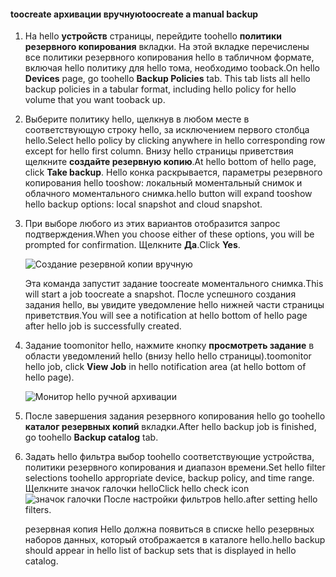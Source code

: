 
<!--author=SharS last changed: 9/15/15-->


#### <a name="toocreate-a-manual-backup"></a><span data-ttu-id="ae5d2-101">toocreate архивации вручную</span><span class="sxs-lookup"><span data-stu-id="ae5d2-101">toocreate a manual backup</span></span>
1. <span data-ttu-id="ae5d2-102">На hello **устройств** страницы, перейдите toohello **политики резервного копирования** вкладки. На этой вкладке перечислены все политики резервного копирования hello в табличном формате, включая hello политику для hello тома, необходимо tooback.</span><span class="sxs-lookup"><span data-stu-id="ae5d2-102">On hello **Devices** page, go toohello **Backup Policies** tab. This tab lists all hello backup policies in a tabular format, including hello policy for hello volume that you want tooback up.</span></span>
2. <span data-ttu-id="ae5d2-103">Выберите политику hello, щелкнув в любом месте в соответствующую строку hello, за исключением первого столбца hello.</span><span class="sxs-lookup"><span data-stu-id="ae5d2-103">Select hello policy by clicking anywhere in hello corresponding row except for hello first column.</span></span> <span data-ttu-id="ae5d2-104">Внизу hello страницы приветствия щелкните **создайте резервную копию**.</span><span class="sxs-lookup"><span data-stu-id="ae5d2-104">At hello bottom of hello page, click **Take backup**.</span></span> <span data-ttu-id="ae5d2-105">Hello конка раскрывается, параметры резервного копирования hello tooshow: локальный моментальный снимок и облачного моментального снимка.</span><span class="sxs-lookup"><span data-stu-id="ae5d2-105">hello button will expand tooshow hello backup options: local snapshot and cloud snapshot.</span></span> 
3. <span data-ttu-id="ae5d2-106">При выборе любого из этих вариантов отобразится запрос подтверждения.</span><span class="sxs-lookup"><span data-stu-id="ae5d2-106">When you choose either of these options, you will be prompted for confirmation.</span></span> <span data-ttu-id="ae5d2-107">Щелкните **Да**.</span><span class="sxs-lookup"><span data-stu-id="ae5d2-107">Click **Yes**.</span></span> 
   
    ![Создание резервной копии вручную](./media/storsimple-create-manual-backup/HCS_CreateManualBackup1-include.png)
   
    <span data-ttu-id="ae5d2-109">Эта команда запустит задание toocreate моментального снимка.</span><span class="sxs-lookup"><span data-stu-id="ae5d2-109">This will start a job toocreate a snapshot.</span></span> <span data-ttu-id="ae5d2-110">После успешного создания задания hello, вы увидите уведомление hello нижней части страницы приветствия.</span><span class="sxs-lookup"><span data-stu-id="ae5d2-110">You will see a notification at hello bottom of hello page after hello job is successfully created.</span></span>
4. <span data-ttu-id="ae5d2-111">Задание toomonitor hello, нажмите кнопку **просмотреть задание** в области уведомлений hello (внизу hello hello страницы).</span><span class="sxs-lookup"><span data-stu-id="ae5d2-111">toomonitor hello job, click **View Job** in hello notification area (at hello bottom of hello page).</span></span> 
   
    ![Монитор hello ручной архивации](./media/storsimple-create-manual-backup/HCS_CreateManualBackup2-include.png)
5. <span data-ttu-id="ae5d2-113">После завершения задания резервного копирования hello go toohello **каталог резервных копий** вкладки.</span><span class="sxs-lookup"><span data-stu-id="ae5d2-113">After hello backup job is finished, go toohello **Backup catalog** tab.</span></span>
6. <span data-ttu-id="ae5d2-114">Задать hello фильтра выбор toohello соответствующие устройства, политики резервного копирования и диапазон времени.</span><span class="sxs-lookup"><span data-stu-id="ae5d2-114">Set hello filter selections toohello appropriate device, backup policy, and time range.</span></span> <span data-ttu-id="ae5d2-115">Щелкните значок галочки hello</span><span class="sxs-lookup"><span data-stu-id="ae5d2-115">Click hello check icon</span></span> ![значок галочки](./media/storsimple-create-manual-backup/HCS_CheckIcon-include.png) <span data-ttu-id="ae5d2-117">После настройки фильтров hello.</span><span class="sxs-lookup"><span data-stu-id="ae5d2-117">after setting hello filters.</span></span>
   
   <span data-ttu-id="ae5d2-118">резервная копия Hello должна появиться в списке hello резервных наборов данных, который отображается в каталоге hello.</span><span class="sxs-lookup"><span data-stu-id="ae5d2-118">hello backup should appear in hello list of backup sets that is displayed in hello catalog.</span></span>

